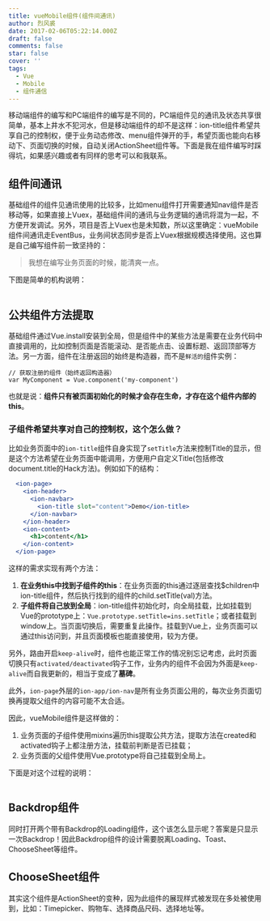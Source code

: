```yaml
---
title: vueMobile组件(组件间通讯)
author: 烈风裘
date: 2017-02-06T05:22:14.000Z
draft: false
comments: false
star: false
cover: ''
tags: 
  - Vue
  - Mobile
  - 组件通信
---
```




移动端组件的编写和PC端组件的编写是不同的，PC端组件见的通讯及状态共享很简单，基本上井水不犯河水，但是移动端组件的却不是这样：ion-title组件希望共享自己的控制权，便于业务动态修改、menu组件弹开的手，希望页面也能向右移动下、页面切换的时候，自动关闭ActionSheet组件等。下面是我在组件编写时踩得坑，如果感兴趣或者有同样的思考可以和我联系。


## 组件间通讯

基础组件的组件见通讯使用的比较多，比如menu组件打开需要通知nav组件是否移动等，如果直接上Vuex，基础组件间的通讯与业务逻辑的通讯将混为一起，不方便开发调试。另外，项目是否上Vuex也是未知数，所以这里确定：vueMobile组件间通讯走EventBus，业务间状态同步是否上Vuex根据规模选择使用。这也算是自己编写组件前一致坚持的：

> 我想在编写业务页面的时候，能清爽一点。

下图是简单的机构说明：

![]()

## 公共组件方法提取

基础组件通过Vue.install安装到全局，但是组件中的某些方法是需要在业务代码中直接调用的，比如控制页面是否能滚动、是否能点击、设置标题、返回顶部等方法。另一方面，组件在注册返回的始终是构造器，而不是```鲜活的```组件实例：

```
// 获取注册的组件（始终返回构造器）
var MyComponent = Vue.component('my-component')

```

也就是说：**组件只有被页面初始化的时候才会存在生命，才存在这个组件内部的this**。

### 子组件希望共享对自己的控制权，这个怎么做？

比如业务页面中的```ion-title```组件自身实现了```setTitle```方法来控制Title的显示，但是这个方法希望在业务页面中能调用，方便用户自定义Title(包括修改document.title的Hack方法)。例如如下的结构：

```jsx
  <ion-page>
    <ion-header>
      <ion-navbar>
        <ion-title slot="content">Demo</ion-title>
      </ion-navbar>
    </ion-header>
    <ion-content>
      <h1>content</h1>
    </ion-content>
  </ion-page>
```

这样的需求实现有两个方法：

1. **在业务this中找到子组件的this**：在业务页面的this通过逐层查找$children中ion-title组件，然后执行找到的组件的child.setTitle(val)方法。
2. **子组件将自己放到全局**：ion-title组件初始化时，向全局挂载，比如挂载到Vue的prototype上：```Vue.prototype.setTitle=ins.setTitle```；或者挂载到window上。当页面切换后，需要重复此操作。挂载到Vue上，业务页面可以通过this访问到，并且页面模板也能直接使用，较为方便。

另外，路由开启```keep-alive```时，组件也能正常工作的情况别忘记考虑，此时页面切换只有```activated/deactivated```钩子工作，业务内的组件不会因为外面是```keep-alive```而自我更新的，相当于变成了**墓碑**。

此外，```ion-page```外层的```ion-app/ion-nav```是所有业务页面公用的，每次业务页面切换再提取父组件的内容可能不太合适。

因此，vueMobile组件是这样做的：

1.  业务页面的子组件使用mixins遍历this提取公共方法，提取方法在created和activated钩子上都注册方法，挂载前判断是否已挂载；
2. 业务页面的父组件使用Vue.prototype将自己挂载到全局上。

下面是对这个过程的说明：

![]()


## Backdrop组件

同时打开两个带有Backdrop的Loading组件，这个该怎么显示呢？答案是只显示一次Backdrop！因此Backdrop组件的设计需要脱离Loading、Toast、ChooseSheet等组件。


## ChooseSheet组件

其实这个组件是ActionSheet的变种，因为此组件的展现样式被发现在多处被使用到，比如：Timepicker、购物车、选择商品尺码、选择地址等。





